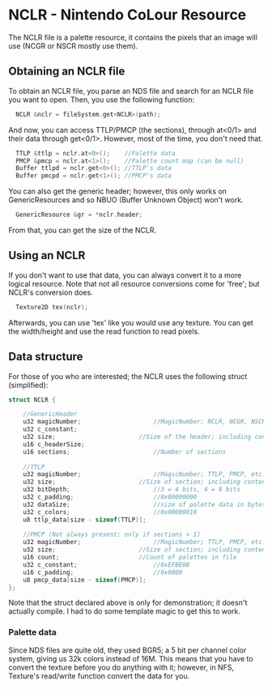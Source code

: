 # NCLR - Nintendo CoLour Resource
The NCLR file is a palette resource, it contains the pixels that an image will use (NCGR or NSCR mostly use them).
## Obtaining an NCLR file
To obtain an NCLR file, you parse an NDS file and search for an NCLR file you want to open. Then, you use the following function:
```cpp
  NCLR &nclr = fileSystem.get<NCLR>(path);
```
And now, you can access TTLP/PMCP (the sections), through at<0/1> and their data through get<0/1>. However, most of the time, you don't need that.
```cpp
  TTLP &ttlp = nclr.at<0>();    //Palette data
  PMCP &pmcp = nclr.at<1>();    //Palette count map (can be null)
  Buffer ttlpd = nclr.get<0>(); //TTLP's data
  Buffer pmcpd = nclr.get<1>(); //PMCP's data
```
You can also get the generic header; however, this only works on GenericResources and so NBUO (Buffer Unknown Object) won't work.
```cpp
  GenericResource &gr = *nclr.header;
```
From that, you can get the size of the NCLR.
## Using an NCLR
If you don't want to use that data, you can always convert it to a more logical resource. Note that not all resource conversions come for 'free'; but NCLR's conversion does.
```cpp
  Texture2D tex(nclr);
```
Afterwards, you can use 'tex' like you would use any texture. You can get the width/height and use the read function to read pixels.
## Data structure
For those of you who are interested; the NCLR uses the following struct (simplified):
```cpp
struct NCLR {

	//GenericHeader
	u32 magicNumber;					//MagicNumber; NCLR, NCGR, NSCR, etc.
	u32 c_constant;
	u32 size;						//Size of the header; including contents
	u16 c_headerSize;
	u16 sections;						//Number of sections
    
	//TTLP
	u32 magicNumber;					//MagicNumber; TTLP, PMCP, etc.
	u32 size;						//Size of section; including contents
	u32 bitDepth;						//3 = 4 bits, 4 = 8 bits
	u32 c_padding;						//0x00000000
	u32 dataSize;						//size of palette data in bytes; if(size > 0x200) size = 0x200 - size;
	u32 c_colors;						//0x00000010
	u8 ttlp_data[size - sizeof(TTLP)];
    
	//PMCP (Not always present; only if sections > 1)
	u32 magicNumber;					//MagicNumber; TTLP, PMCP, etc.
	u32 size;						//Size of section; including contents
	u16 count;						//Count of palettes in file
	u32 c_constant;						//0xEFBE08
	u16 c_padding;						//0x0000
	u8 pmcp_data[size - sizeof(PMCP)];
};
```
Note that the struct declared above is only for demonstration; it doesn't actually compile. I had to do some template magic to get this to work.
### Palette data
Since NDS files are quite old, they used BGR5; a 5 bit per channel color system, giving us 32k colors instead of 16M. This means that you have to convert the texture before you do anything with it; however, in NFS, Texture's read/write function convert the data for you.
